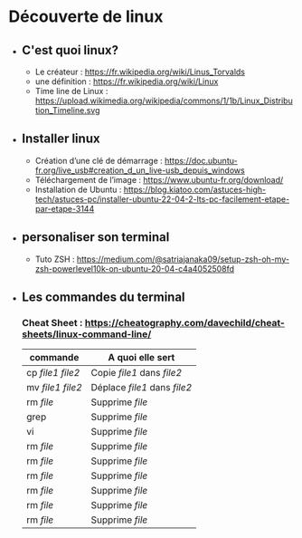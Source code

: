 # Découverte de linux 

- ## C'est quoi linux?

    - Le créateur : https://fr.wikipedia.org/wiki/Linus_Torvalds
    - une définition : https://fr.wikipedia.org/wiki/Linux
    - Time line de Linux : https://upload.wikimedia.org/wikipedia/commons/1/1b/Linux_Distribution_Timeline.svg
    


- ## Installer linux

    - Création d’une clé de démarrage : https://doc.ubuntu-fr.org/live_usb#creation_d_un_live-usb_depuis_windows
    - Téléchargement de l’image : https://www.ubuntu-fr.org/download/
    - Installation de Ubuntu : https://blog.kiatoo.com/astuces-high-tech/astuces-pc/installer-ubuntu-22-04-2-lts-pc-facilement-etape-par-etape-3144


- ## personaliser son terminal

    - Tuto ZSH : https://medium.com/@satriajanaka09/setup-zsh-oh-my-zsh-powerlevel10k-on-ubuntu-20-04-c4a4052508fd


- ## Les commandes du terminal

    ### Cheat Sheet : https://cheatography.com/davechild/cheat-sheets/linux-command-line/


    | commande | A quoi elle sert |
    | - | - |
    | cp *file1* *file2* | Copie *file1* dans *file2* |
    | mv *file1* *file2* | Déplace *file1* dans *file2* |
    | rm *file* | Supprime *file* |
    | grep | Supprime *file* |
    | vi | Supprime *file* |
    | rm *file* | Supprime *file* |
    | rm *file* | Supprime *file* |
    | rm *file* | Supprime *file* |
    | rm *file* | Supprime *file* |
    | rm *file* | Supprime *file* |
    | rm *file* | Supprime *file* |